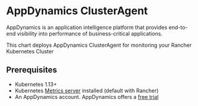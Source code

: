 # AppDynamics ClusterAgent 

AppDynamics is an application intelligence platform that provides end-to-end visibility into performance of business-critical applications.

This chart deploys AppDynamics ClusterAgent for monitoring your Rancher Kubernetes Cluster

## Prerequisites

* Kubernetes 1.13+ 
* Kubernetes [Metrics server](https://hub.helm.sh/charts/stable/metrics-server) installed (default with Rancher)
* An AppDynamics account. AppDynamics offers a [free trial](https://www.appdynamics.com/free-trial/)

